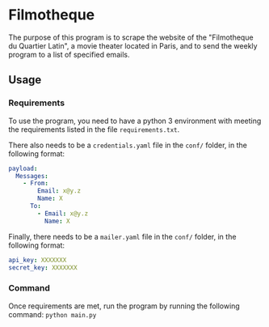 # Filmotheque

The purpose of this program is to scrape the website of the "Filmotheque du Quartier Latin", a movie theater located in 
Paris, and to send the weekly program to a list of specified emails.

## Usage

### Requirements

To use the program, you need to have a python 3 environment with meeting the requirements listed in the file
`requirements.txt`.

There also needs to be a `credentials.yaml` file in the `conf/` folder, in the following format:

```yaml
payload:
  Messages:
    - From:
        Email: x@y.z
        Name: X
      To:
        - Email: x@y.z
          Name: X
```

Finally, there needs to be a `mailer.yaml` file in the `conf/` folder, in the following format:

```yaml
api_key: XXXXXXX
secret_key: XXXXXXX
```

### Command

Once requirements are met, run the program by running the following command: `python main.py`
